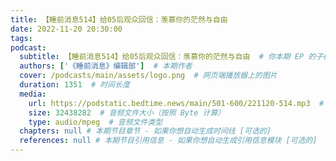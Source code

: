 ```yaml
---
title: 【睡前消息514】给05后观众回信：羡慕你的茫然与自由
date: 2022-11-20 20:30:00
tags:
podcast:
  subtitle: 【睡前消息514】给05后观众回信：羡慕你的茫然与自由  # 你本期 EP 的子标题
  authors: ['《睡前消息》编辑部']  # 本期作者
  cover: /podcasts/main/assets/logo.png  # 网页端播放器上的图片
  duration: 1351  # 时间长度
  media:
    url: https://podstatic.bedtime.news/main/501-600/221120-514.mp3  # 音频文件
    size: 32438282  # 音频文件大小（按照 Byte 计算）
    type: audio/mpeg  # 音频文件类型
  chapters: null # 本期节目章节 - 如果你想自动生成时间线 [可选的]
  references: null # 本期节目引用信息 - 如果你想自动生成引用信息模块 [可选的]
---
```


